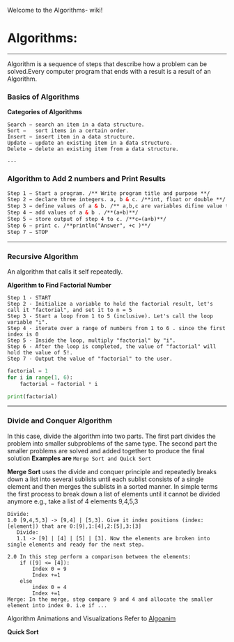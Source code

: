 Welcome to the Algorithms- wiki!
# Algorithms:
---

Algorithm is a sequence of steps that describe how a problem can be solved.Every computer program that ends with a result is a result of an Algorithm.

### Basics of Algorithms
**Categories of Algorithms**

    Search − search an item in a data structure.
    Sort −   sort items in a certain order.
    Insert − insert item in a data structure.
    Update − update an existing item in a data structure.
    Delete − delete an existing item from a data structure.
    
    ---
    
### Algorithm to Add 2 numbers and Print Results

```HTML
Step 1 − Start a program. /** Write program title and purpose **/
Step 2 − declare three integers. a, b & c. /**int, float or double **/
Step 3 − define values of a & b. /** a,b,c are variables difine value types **/
Step 4 − add values of a & b . /**(a+b)**/
Step 5 − store output of step 4 to c. /**c=(a+b)**/
Step 6 − print c. /**println("Answer", +c )**/
Step 7 − STOP

```
---

### Recursive Algorithm

An algorithm that calls it self repeatedly.

**Algorithm to Find Factorial Number**

```
Step 1 - START
Step 2 - Initialize a variable to hold the factorial result, let's call it "factorial", and set it to n = 5  
Step 3 - Start a loop from 1 to 5 (inclusive). Let's call the loop variable "i".
Step 4 - iterate over a range of numbers from 1 to 6 . since the first index is 0 
Step 5 - Inside the loop, multiply "factorial" by "i".
Step 6 - After the loop is completed, the value of "factorial" will hold the value of 5!.
Step 7 - Output the value of "factorial" to the user. 

```

```python
factorial = 1
for i in range(1, 6):
    factorial = factorial * i

print(factorial)

```
---
### Divide and Conquer Algorithm
In this case, divide the algorithm into two parts.
The first part divides the problem into smaller subproblems of the same type.
The second part the smaller problems are solved and added together to produce the final solution 
**Examples are**
`Merge Sort and Quick Sort`

**Merge Sort**
uses the divide and conquer principle and repeatedly breaks down a list into several sublists until each sublist 
consists of a single element and then merges the sublists in a sorted manner. In simple terms the first process to break down a list
of elements until it cannot be divided anymore e.g., take a list of 4 elements 9,4,5,3
```
Divide:
1.0 [9,4,5,3] -> [9,4] | [5,3]. Give it index positions (index: [element]) that are 0:[9],1:[4],2:[5],3:[3]
   Divide:
   1.1 -> [9] | [4] | [5] | [3]. Now the elements are broken into single elements and ready for the next step. 
 
2.0 In this step perform a comparison between the elements:
    if ([9] <= [4]):
        Index 0 = 9
        Index +=1
    else
        index 0 = 4 
        Index +=1 
Merge: In the merge, step compare 9 and 4 and allocate the smaller element into index 0. i.e if ...

```

 
Algorithm Animations and Visualizations Refer to [Algoanim](http://algoanim.ide.sk/index.php?page=categories&cat=6) 

**Quick Sort**
